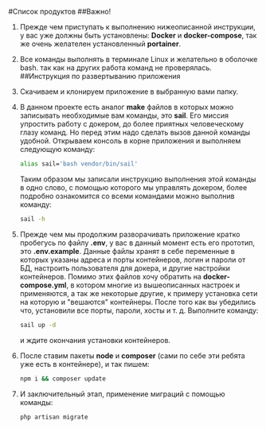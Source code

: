 #Список продуктов
##Важно!
1. Прежде чем приступать к выполнению нижеописанной инструкции, у вас уже должны быть установлены:
__Docker__ и __docker-compose__, так же очень желателен установленный __portainer__.
2. Все команды выполнять в терминале Linux и желательно в оболочке bash. так как на других работа команд не 
проверялась.
##Инструкция по развертыванию приложения
1. Скачиваем и клонируем приложение в выбранную вами папку.
2. В данном проекте есть аналог __make__ файлов в которых можно записывать необходимые вам команды, это __sail__. 
   Его миссия упростить работу с докером, до более приятных человеческому глазу команд. Но перед этим надо сделать 
   вызов данной команды удобной. Открываем консоль в корне приложения и выполняем следующую команду:
   ```bash
   alias sail='bash vendor/bin/sail'
   ```
   Таким образом мы записали инструкцию выполнения этой команды в одно слово, с помощью которого мы управлять 
   докером, более подробно ознакомится со всеми командами можно выполнив команду:
   ```bash
   sail -h
   ```
3. Прежде чем мы продолжим разворачивать приложение кратко пробегусь по файлу __.env__, у вас в данный момент есть
   его прототип, это __.env.example__. Данные файлы хранят в себе переменные в которых указаны адреса и порты контейнеров,
   логин и пароли от БД, настроить пользователя для докера, и другие настройки контейнеров. Помимо этих файлов хочу 
   обратить на __docker-compose.yml__, в котором многие из вышеописанных настроек и применяются, а так же некоторые другие,
   к примеру установка сети на которую и "вешаются" контейнеры. После того как вы убедились что, установили все порты, пароли, хосты
   и т. д. Выполните команду:
   ```bash
   sail up -d
   ```
   и ждите окончания установки контейнеров.
4. После ставим пакеты __node__ и __composer__ (сами по себе эти ребята уже есть в контейнере), и так пишем:
   ```bash
   npm i && composer update
   ```
   
5. И заключительный этап, применение миграций с помощью команды:
    ```bash
    php artisan migrate 
    ```
   

